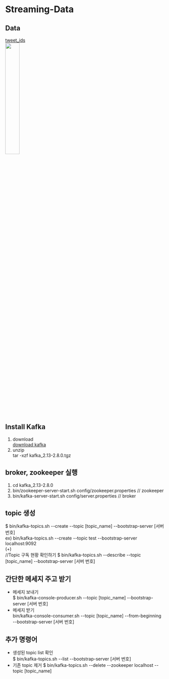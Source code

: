 # Streaming-Data
## Data
[tweet_ids](https://stream.covid19misinfo.org/tweet_ids)  
<img src = 'https://user-images.githubusercontent.com/62591011/204225850-f155b217-e793-494b-89a1-fe577a7a76fa.png' width=30%>


## Install Kafka
1. download  
  [download kafka](https://archive.apache.org/dist/kafka/2.8.0/kafka_2.13-2.8.0.tgz)
2. unzip   
  tar -xzf kafka_2.13-2.8.0.tgz

## broker, zookeeper 실행
1. cd kafka_2.13-2.8.0
2. bin/zookeeper-server-start.sh config/zookeeper.properties // zookeeper
3. bin/kafka-server-start.sh config/server.properties // broker

## topic 생성
$ bin/kafka-topics.sh --create --topic [topic_name] --bootstrap-server [서버 번호]  
ex) bin/kafka-topics.sh --create --topic test --bootstrap-server localhost:9092  
(+)  
//Topic 구독 현황 확인하기
$ bin/kafka-topics.sh --describe --topic [topic_name] --bootstrap-server [서버 번호]  

## 간단한 메세지 주고 받기
- 메세지 보내기  
$ bin/kafka-console-producer.sh --topic [topic_name] --bootstrap-server [서버 번호]  
- 메세지 받기  
bin/kafka-console-consumer.sh --topic [topic_name] --from-beginning --bootstrap-server [서버 번호]   

## 추가 명령어 
- 생성된 topic list 확인  
$ bin/kafka-topics.sh --list --bootstrap-server [서버 번호]   
- 기존 topic 제거
$ bin/kafka-topics.sh --delete --zookeeper localhost --topic [topic_name]
